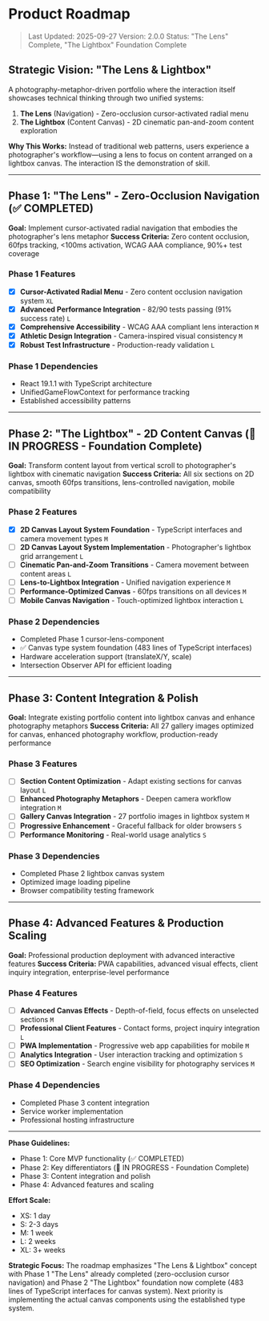 # Product Roadmap

> Last Updated: 2025-09-27
> Version: 2.0.0
> Status: "The Lens" Complete, "The Lightbox" Foundation Complete

## Strategic Vision: "The Lens & Lightbox"

A photography-metaphor-driven portfolio where the interaction itself showcases technical thinking through two unified systems:

1. **The Lens** (Navigation) - Zero-occlusion cursor-activated radial menu
2. **The Lightbox** (Content Canvas) - 2D cinematic pan-and-zoom content exploration

**Why This Works:** Instead of traditional web patterns, users experience a photographer's workflow—using a lens to focus on content arranged on a lightbox canvas. The interaction IS the demonstration of skill.

---

## Phase 1: "The Lens" - Zero-Occlusion Navigation (✅ COMPLETED)

**Goal:** Implement cursor-activated radial navigation that embodies the photographer's lens metaphor
**Success Criteria:** Zero content occlusion, 60fps tracking, <100ms activation, WCAG AAA compliance, 90%+ test coverage

### Phase 1 Features

- [x] **Cursor-Activated Radial Menu** - Zero content occlusion navigation system `XL`
- [x] **Advanced Performance Integration** - 82/90 tests passing (91% success rate) `L`
- [x] **Comprehensive Accessibility** - WCAG AAA compliant lens interaction `M`
- [x] **Athletic Design Integration** - Camera-inspired visual consistency `M`
- [x] **Robust Test Infrastructure** - Production-ready validation `L`

### Phase 1 Dependencies

- React 19.1.1 with TypeScript architecture
- UnifiedGameFlowContext for performance tracking
- Established accessibility patterns

---

## Phase 2: "The Lightbox" - 2D Content Canvas (🚧 IN PROGRESS - Foundation Complete)

**Goal:** Transform content layout from vertical scroll to photographer's lightbox with cinematic navigation
**Success Criteria:** All six sections on 2D canvas, smooth 60fps transitions, lens-controlled navigation, mobile compatibility

### Phase 2 Features

- [x] **2D Canvas Layout System Foundation** - TypeScript interfaces and camera movement types `M`
- [ ] **2D Canvas Layout System Implementation** - Photographer's lightbox grid arrangement `L`
- [ ] **Cinematic Pan-and-Zoom Transitions** - Camera movement between content areas `L`
- [ ] **Lens-to-Lightbox Integration** - Unified navigation experience `M`
- [ ] **Performance-Optimized Canvas** - 60fps transitions on all devices `M`
- [ ] **Mobile Canvas Navigation** - Touch-optimized lightbox interaction `L`

### Phase 2 Dependencies

- Completed Phase 1 cursor-lens-component
- ✅ Canvas type system foundation (483 lines of TypeScript interfaces)
- Hardware acceleration support (translateX/Y, scale)
- Intersection Observer API for efficient loading

---

## Phase 3: Content Integration & Polish

**Goal:** Integrate existing portfolio content into lightbox canvas and enhance photography metaphors
**Success Criteria:** All 27 gallery images optimized for canvas, enhanced photography workflow, production-ready performance

### Phase 3 Features

- [ ] **Section Content Optimization** - Adapt existing sections for canvas layout `L`
- [ ] **Enhanced Photography Metaphors** - Deepen camera workflow integration `M`
- [ ] **Gallery Canvas Integration** - 27 portfolio images in lightbox system `M`
- [ ] **Progressive Enhancement** - Graceful fallback for older browsers `S`
- [ ] **Performance Monitoring** - Real-world usage analytics `S`

### Phase 3 Dependencies

- Completed Phase 2 lightbox canvas system
- Optimized image loading pipeline
- Browser compatibility testing framework

---

## Phase 4: Advanced Features & Production Scaling

**Goal:** Professional production deployment with advanced interactive features
**Success Criteria:** PWA capabilities, advanced visual effects, client inquiry integration, enterprise-level performance

### Phase 4 Features

- [ ] **Advanced Canvas Effects** - Depth-of-field, focus effects on unselected sections `M`
- [ ] **Professional Client Features** - Contact forms, project inquiry integration `L`
- [ ] **PWA Implementation** - Progressive web app capabilities for mobile `M`
- [ ] **Analytics Integration** - User interaction tracking and optimization `S`
- [ ] **SEO Optimization** - Search engine visibility for photography services `M`

### Phase 4 Dependencies

- Completed Phase 3 content integration
- Service worker implementation
- Professional hosting infrastructure

---

**Phase Guidelines:**

- Phase 1: Core MVP functionality (✅ COMPLETED)
- Phase 2: Key differentiators (🚧 IN PROGRESS - Foundation Complete)
- Phase 3: Content integration and polish
- Phase 4: Advanced features and scaling

**Effort Scale:**

- XS: 1 day
- S: 2-3 days
- M: 1 week
- L: 2 weeks
- XL: 3+ weeks

**Strategic Focus:**
The roadmap emphasizes "The Lens & Lightbox" concept with Phase 1 "The Lens" already completed (zero-occlusion cursor navigation) and Phase 2 "The Lightbox" foundation now complete (483 lines of TypeScript interfaces for canvas system). Next priority is implementing the actual canvas components using the established type system.